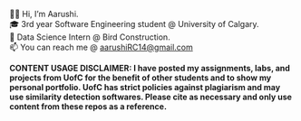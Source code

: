 👋🏽 Hi, I’m Aarushi.  <br />
🎓 3rd year Software Engineering student @ University of Calgary.  <br />
💼 Data Science Intern @ Bird Construction.  <br />
📫 You can reach me @ aarushiRC14@gmail.com  <br />

**CONTENT USAGE DISCLAIMER: I have posted my assignments, labs, and projects from UofC for the benefit of other students and to show my personal portfolio. UofC has strict policies against plagiarism and may use similarity detection softwares. Please cite as necessary and only use content from these repos as a reference.**

